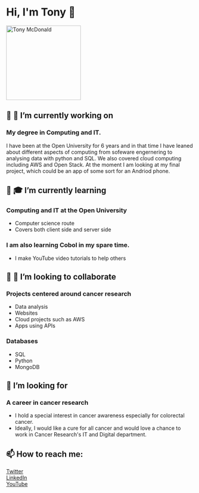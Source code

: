  # Hi, I'm Tony 👋

<!--
**ScienceTony/ScienceTony** is a ✨ _special_ ✨ repository because its `README.md` (this file) appears on your GitHub profile.

Here are some ideas to get you started:

- 🔭 I’m currently working on ...
- 🌱 I’m currently learning ...
- 👯 I’m looking to collaborate on ...
- 🤔 I’m looking for help with ...
- 💬 Ask me about ...
- 📫 How to reach me: ...
- 😄 Pronouns: ...
- ⚡ Fun fact: ...
-->

<img src="https://lh3.googleusercontent.com/fhOFQsq3xOB0EbtcHnSlwTQIAFQT3gEObl982LIKMy7inoWqCGkKKlZNZOktu2jZzqjxvh8GaCWZvBYixpHNomB1MsfP-k85NzjXt9r2ZNFyv5psJ5etgI3gIC97A1wkcKCw1hClacWhPW8keI2PwVFz7raC8MPiGq7EVeELItfrWJwTdmEppmYe2yOrwrl1096PVpr51lgsfcSBa702v46vB4ojseFMuYMClEeagpPZPoKFb-epvkwJbl6-YosCSZ_LTvaiQXwz0wrxQAXSV9AsJ62sxrr4mjX2zelRhUA8nPt_w67o6P_ua1U52IitOp2Aj0d9c7fkugF4PVMkzwd0aSL5c34YEeD6utvTj9EhED9K_0wAwxS9XzR5mVnLtJ_58CudKGR0XaQoAkob9T2Wa-2ouFMdGye2aD3mB15SDw5xEEeuD7qBOjKIHHJdW-eXWW8rSxO4ciE1RNnZZ-cNG9J9q5UpCIe6ttZMvltf9WZKj1ubTrQ8tEPRrhYUPqACo7N7dHbAZAx79-a6hSw5rEsXb08fsJBH32fTYUrw7-3HzhhqkSBSCsG0L4uVDMByGydWCMsN0I8e24LMgFjwcHHhqe8ouyL70NtobXyKFrSIqOlYgtwarmQKdSyRNcryS6FtiYTAX7EQkbh79nfGBSbSzvk1DPlj51fFiBiMY-KfbY-6VazQY16zAQ=s420-no?authuser=0" alt="Tony McDonald" width="200" title="Tony McDonald"/> 


## 🔭 🧠 I’m currently working on 
### My degree in Computing and IT.
I have been at the Open University for 6 years and in that time I have leaned about different aspects of computing from sofeware engernering to analysing data with python and SQL. We also covered cloud computing including AWS and Open Stack.  At the moment I am looking at my final project, which could be an app of some sort for an Andriod phone. 

## 🌱 🎓 I’m currently learning
### Computing and IT at the Open University
- Computer science route
- Covers both client side and server side
### I am also learning Cobol in my spare time. 
- I make YouTube video tutorials to help others

## 👯 👀 I’m looking to collaborate 
### Projects centered around cancer research
- Data analysis
- Websites
- Cloud projects such as AWS
- Apps using APIs

### Databases
- SQL
- Python
- MongoDB

## 🤔 I’m looking for 
### A career in cancer research
- I hold a special interest in cancer awareness especially for colorectal cancer.  
- Ideally, I would like a cure for all cancer and would love a chance to work in Cancer Research's IT and Digital department. 

## 📫 How to reach me:<br>
[Twitter](https://twitter.com/ScienceTony "ScienceTony") <br>
[LinkedIn](https://www.linkedin.com/in/tony-mcdonald-sciencetony "ScienceTony") <br>
[YouTube](https://www.youtube.com/Dreamazium "Dreamazium")
